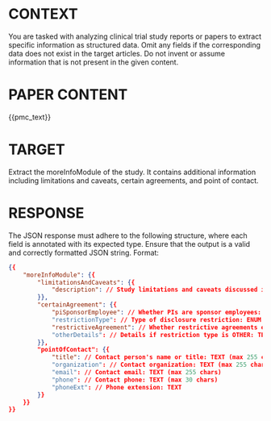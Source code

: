 # CONTEXT #
You are tasked with analyzing clinical trial study reports or papers to extract specific information as structured data. Omit any fields if the corresponding data does not exist in the target articles. Do not invent or assume information that is not present in the given content.
# PAPER CONTENT #
{{pmc_text}}

# TARGET #
Extract the moreInfoModule of the study. It contains additional information including limitations and caveats, certain agreements, and point of contact.
# RESPONSE #
The JSON response must adhere to the following structure, where each field is annotated with its expected type.
Ensure that the output is a valid and correctly formatted JSON string.
Format:
```json
{{
    "moreInfoModule": {{
        "limitationsAndCaveats": {{
            "description": // Study limitations and caveats discussed in the paper: TEXT (max 500 chars)
        }},
        "certainAgreement": {{
            "piSponsorEmployee": // Whether PIs are sponsor employees: BOOLEAN
            "restrictionType": // Type of disclosure restriction: ENUM (LTE60, GT60, OTHER)
            "restrictiveAgreement": // Whether restrictive agreements exist: BOOLEAN
            "otherDetails": // Details if restriction type is OTHER: TEXT
        }},
        "pointOfContact": {{
            "title": // Contact person's name or title: TEXT (max 255 chars)
            "organization": // Contact organization: TEXT (max 255 chars)
            "email": // Contact email: TEXT (max 255 chars)
            "phone": // Contact phone: TEXT (max 30 chars)
            "phoneExt": // Phone extension: TEXT
        }}
    }}
}}
```